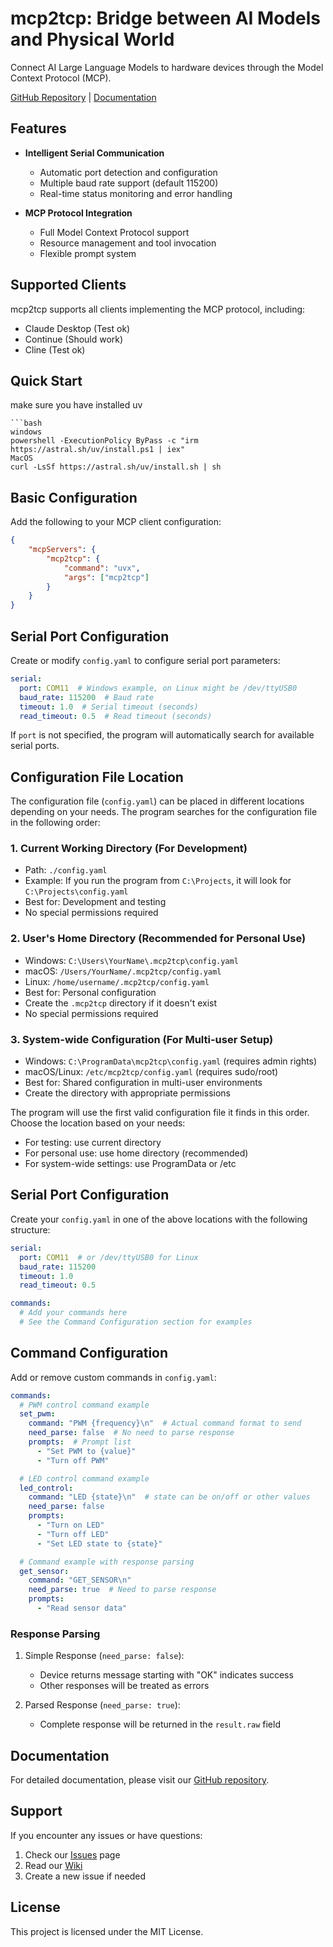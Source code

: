# mcp2tcp: Bridge between AI Models and Physical World

Connect AI Large Language Models to hardware devices through the Model Context Protocol (MCP).

[GitHub Repository](https://github.com/mcp2everything/mcp2tcp) | [Documentation](https://github.com/mcp2everything/mcp2tcp/tree/main/docs)

## Features

- **Intelligent Serial Communication**
  - Automatic port detection and configuration
  - Multiple baud rate support (default 115200)
  - Real-time status monitoring and error handling

- **MCP Protocol Integration**
  - Full Model Context Protocol support
  - Resource management and tool invocation
  - Flexible prompt system

## Supported Clients

mcp2tcp supports all clients implementing the MCP protocol, including:

- Claude Desktop (Test ok)
- Continue (Should work)
- Cline (Test ok)

## Quick Start
make sure you have installed uv
```
```bash
windows
powershell -ExecutionPolicy ByPass -c "irm https://astral.sh/uv/install.ps1 | iex"
MacOS
curl -LsSf https://astral.sh/uv/install.sh | sh
```
## Basic Configuration

Add the following to your MCP client configuration:

```json
{
    "mcpServers": {
        "mcp2tcp": {
            "command": "uvx",
            "args": ["mcp2tcp"]
        }
    }
}
```

## Serial Port Configuration

Create or modify `config.yaml` to configure serial port parameters:

```yaml
serial:
  port: COM11  # Windows example, on Linux might be /dev/ttyUSB0
  baud_rate: 115200  # Baud rate
  timeout: 1.0  # Serial timeout (seconds)
  read_timeout: 0.5  # Read timeout (seconds)
```

If `port` is not specified, the program will automatically search for available serial ports.

## Configuration File Location

The configuration file (`config.yaml`) can be placed in different locations depending on your needs. The program searches for the configuration file in the following order:

### 1. Current Working Directory (For Development)
- Path: `./config.yaml`
- Example: If you run the program from `C:\Projects`, it will look for `C:\Projects\config.yaml`
- Best for: Development and testing
- No special permissions required

### 2. User's Home Directory (Recommended for Personal Use)
- Windows: `C:\Users\YourName\.mcp2tcp\config.yaml`
- macOS: `/Users/YourName/.mcp2tcp/config.yaml`
- Linux: `/home/username/.mcp2tcp/config.yaml`
- Best for: Personal configuration
- Create the `.mcp2tcp` directory if it doesn't exist
- No special permissions required

### 3. System-wide Configuration (For Multi-user Setup)
- Windows: `C:\ProgramData\mcp2tcp\config.yaml` (requires admin rights)
- macOS/Linux: `/etc/mcp2tcp/config.yaml` (requires sudo/root)
- Best for: Shared configuration in multi-user environments
- Create the directory with appropriate permissions

The program will use the first valid configuration file it finds in this order. Choose the location based on your needs:
- For testing: use current directory
- For personal use: use home directory (recommended)
- For system-wide settings: use ProgramData or /etc

## Serial Port Configuration

Create your `config.yaml` in one of the above locations with the following structure:

```yaml
serial:
  port: COM11  # or /dev/ttyUSB0 for Linux
  baud_rate: 115200
  timeout: 1.0
  read_timeout: 0.5

commands:
  # Add your commands here
  # See the Command Configuration section for examples
```

## Command Configuration

Add or remove custom commands in `config.yaml`:

```yaml
commands:
  # PWM control command example
  set_pwm:
    command: "PWM {frequency}\n"  # Actual command format to send
    need_parse: false  # No need to parse response
    prompts:  # Prompt list
      - "Set PWM to {value}"
      - "Turn off PWM"

  # LED control command example
  led_control:
    command: "LED {state}\n"  # state can be on/off or other values
    need_parse: false
    prompts:
      - "Turn on LED"
      - "Turn off LED"
      - "Set LED state to {state}"

  # Command example with response parsing
  get_sensor:
    command: "GET_SENSOR\n"
    need_parse: true  # Need to parse response
    prompts:
      - "Read sensor data"
```

### Response Parsing

1. Simple Response (`need_parse: false`):
   - Device returns message starting with "OK" indicates success
   - Other responses will be treated as errors

2. Parsed Response (`need_parse: true`):
   - Complete response will be returned in the `result.raw` field

## Documentation

For detailed documentation, please visit our [GitHub repository](https://github.com/mcp2everything/mcp2tcp).

## Support

If you encounter any issues or have questions:
1. Check our [Issues](https://github.com/mcp2everything/mcp2tcp/issues) page
2. Read our [Wiki](https://github.com/mcp2everything/mcp2tcp/wiki)
3. Create a new issue if needed

## License

This project is licensed under the MIT License.
